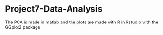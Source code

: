 # Project7-Data-Analysis
 The PCA is made in matlab and the plots are made with R in Rstudio with the GGplot2 package
